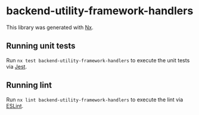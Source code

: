 # backend-utility-framework-handlers

This library was generated with [Nx](https://nx.dev).

## Running unit tests

Run `nx test backend-utility-framework-handlers` to execute the unit tests via [Jest](https://jestjs.io).

## Running lint

Run `nx lint backend-utility-framework-handlers` to execute the lint via [ESLint](https://eslint.org/).
